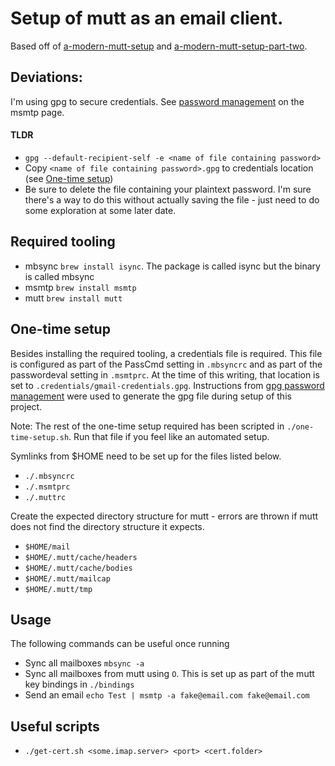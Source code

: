 # Setup of mutt as an email client.
Based off of [a-modern-mutt-setup](https://webgefrickel.de/blog/a-modern-mutt-setup) and [a-modern-mutt-setup-part-two](https://webgefrickel.de/blog/a-modern-mutt-setup-part-two).

## Deviations:
I'm using gpg to secure credentials. See [password management](https://wiki.archlinux.org/index.php/msmtp#Password_management) on the msmtp page.
#### TLDR
- `gpg --default-recipient-self -e <name of file containing password>`
- Copy `<name of file containing password>.gpg` to credentials location (see [One-time setup](https://github.com/tlo-johnson/devtools/tree/master/mutt#one-time-setup))
- Be sure to delete the file containing your plaintext password. I'm sure there's a way to do this without actually saving the file - just need to do some exploration at some later date.

## Required tooling
- mbsync `brew install isync`. The package is called isync but the binary is called mbsync
- msmtp `brew install msmtp`
- mutt `brew install mutt`

## One-time setup
Besides installing the required tooling, a credentials file is required. This file is configured as part of the PassCmd setting in `.mbsyncrc` and as part of the passwordeval setting in `.msmtprc`. At the time of this writing, that location is set to `.credentials/gmail-credentials.gpg`. Instructions from [gpg password management](https://wiki.archlinux.org/index.php/msmtp#Password_management) were used to generate the gpg file during setup of this project.

Note: The rest of the one-time setup required has been scripted in `./one-time-setup.sh`. Run that file if you feel like an automated setup.

Symlinks from $HOME need to be set up for the files listed below.
- `./.mbsyncrc`
- `./.msmtprc`
- `./.muttrc`

Create the expected directory structure for mutt - errors are thrown if mutt does not find the directory structure it expects.
- `$HOME/mail`
- `$HOME/.mutt/cache/headers`
- `$HOME/.mutt/cache/bodies`
- `$HOME/.mutt/mailcap`
- `$HOME/.mutt/tmp`

## Usage
The following commands can be useful once running
- Sync all mailboxes `mbsync -a`
- Sync all mailboxes from mutt using `O`. This is set up as part of the mutt key bindings in `./bindings`
- Send an email `echo Test | msmtp -a fake@email.com fake@email.com`

## Useful scripts
- `./get-cert.sh <some.imap.server> <port> <cert.folder>`
